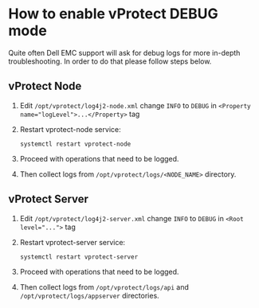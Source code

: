 # How to enable vProtect DEBUG mode

Quite often Dell EMC support will ask for debug logs for more in-depth troubleshooting. In order to do that please follow steps below.

## vProtect Node

1. Edit `/opt/vprotect/log4j2-node.xml` change `INFO` to `DEBUG` in `<Property name="logLevel">...</Property>`  tag
2. Restart vprotect-node service:

   `systemctl restart vprotect-node`

3. Proceed with operations that need to be logged.
4. Then collect logs from `/opt/vprotect/logs/<NODE_NAME>` directory.

## **vProtect Server**

1. Edit `/opt/vprotect/log4j2-server.xml` change `INFO` to `DEBUG` in `<Root level="...">` tag
2. Restart vprotect-server service:

   `systemctl restart vprotect-server`

3. Proceed with operations that need to be logged.
4. Then collect logs from `/opt/vprotect/logs/api` and `/opt/vprotect/logs/appserver` directories.

